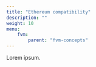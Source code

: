 ```yaml
---
title: "Ethereum compatibility"
description: ""
weight: 10
menu:
    fvm:
        parent: "fvm-concepts"
---
```


Lorem ipsum.
